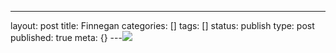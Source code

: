 ---
layout: post
title: Finnegan
categories: []
tags: []
status: publish
type: post
published: true
meta: {}
---![](/squarespace_images/static_50d2902fe4b0959a0871a12c_50d29312e4b04687d9db341b_50d29313e4b04687d9db3497_1355977497585__img.jpg_)
